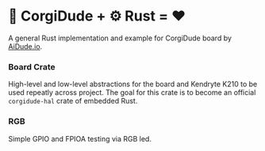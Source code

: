 # :dog: CorgiDude + ⚙️ Rust = :heart:

A general Rust implementation and example for CorgiDude board by [AiDude.io](https://aidude.io).

### Board Crate

High-level and low-level abstractions for the board and Kendryte K210 to be used repeatly across project. The goal 
for this crate is to become an official `corgidude-hal` crate of embedded Rust. 

### RGB 

Simple GPIO and FPIOA testing via RGB led. 
